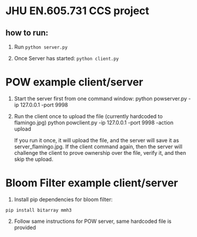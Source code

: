 # JHU EN.605.731 CCS project

## how to run:
1) Run `python server.py`

2) Once Server has started: `python client.py`


# POW example client/server
1) Start the server first from one command window:
      python powserver.py -ip 127.0.0.1 -port 9998
2) Run the client once to upload the file (currently hardcoded to flamingo.jpg)
      python powclient.py -ip 127.0.0.1 -port 9998 -action upload

   If you run it once, it will upload the file, and the server will save it
   as server_flamingo.jpg.  If the client command again, then the server will
   challenge the client to prove ownership over the file, verify it, and
   then skip the upload.

# Bloom Filter example client/server
1) Install pip dependencies for bloom filter:

  `pip install bitarray mmh3`

2) Follow same instructions for POW server, same hardcoded file is provided
